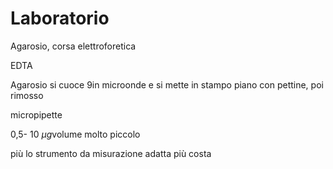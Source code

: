 # Laboratorio

Agarosio, corsa elettroforetica


EDTA

Agarosio si cuoce 9in microonde e si mette in stampo piano con pettine, poi rimosso

micropipette

0,5- 10 $\mu g$volume molto piccolo

più lo strumento da misurazione adatta più costa


<!--stackedit_data:
eyJoaXN0b3J5IjpbLTM0NDgzNjcwOCwtNzY5Mzc0MjUyXX0=
-->